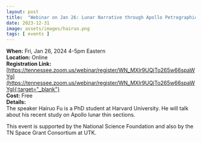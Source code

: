 ```yaml
---
layout: post
title:  "Webinar on Jan 26: Lunar Narrative through Apollo Petrographic Thin Sections"
date: 2023-12-31
image: assets/images/hairuo.png
tags: [ events ]
---
```



**When:** Fri, Jan 26, 2024 4-5pm Eastern   
**Location:** Online   
**Registration Link:** [https://tennessee.zoom.us/webinar/register/WN_MXlr9UQjTo265w66spaWYg](https://tennessee.zoom.us/webinar/register/WN_MXlr9UQjTo265w66spaWYg){:target="_blank"}     
**Cost:** Free  
**Details:**    
The speaker Hairuo Fu is a PhD student at Harvard University. He will talk about his recent study on Apollo lunar thin sections.


This event is supported by the National Science Foundation and also by the TN Space Grant Consortium at UTK.


<br/>
<br/>
<br/>


